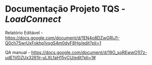 # Documentação Projeto TQS - *LoadConnect*



Relatório Editável - https://docs.google.com/document/d/1EN4o8DZwGRIJ1-Q0ch7SwrUxFokhp1vsgS4m0dyF8Hg/edit?pli=1
  
  
QA manual - https://docs.google.com/document/d/19O_soREwwO1I7z-udE1VDZUx3261lr-uLXLfaH15yCU/edit?pli=1#
  
